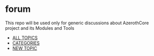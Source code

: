 # forum
This repo will be used only for generic discussions about AzerothCore project and its Modules and Tools

* [ALL TOPICS](https://github.com/azerothcore/forum/issues)
* [CATEGORIES](https://github.com/azerothcore/forum/labels)
* [NEW TOPIC](https://github.com/azerothcore/forum/issues/new/choose)

